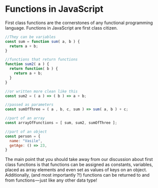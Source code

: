 # Functions in JavaScript
First class functions are the cornerstones of any functional programming language.
Functions in JavaScript are first class citizen.

```javascript
//They can be variables
const sum = function sum( a, b ) {
  return a + b;
}

//functions that return functions
function sum2( a ) {
  return function( b ) {
    return a + b; 
  }
}

//or written more clean like this
const sum2 = ( a ) => ( b ) => a + b;

//passed as parameters
const sumOfThree = ( a , b, c, sum ) => sum( a, b ) + c;

//part of an array
const arrayOfFunctions = [ sum, sum2, sumOfThree ];

//part of an object
const person = {
  name: "Vasile",
  getAge: () => 23,
}

```

The main point that you should take away from our discussion about first class functions is that functions can be assigned as constants, variables, placed as array elements and even set as values of keys on an object. Additionally, (and most importantly ?!) functions can be returned to and from functions — just like any other data type!
